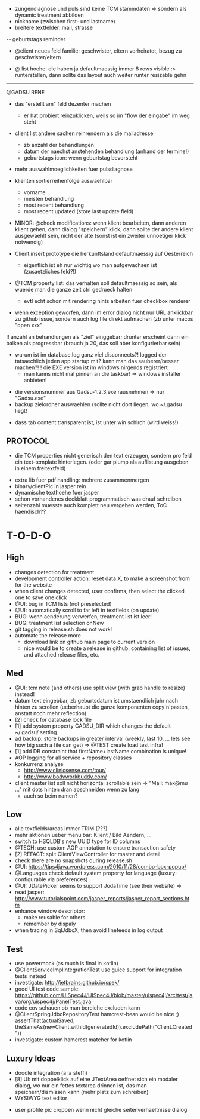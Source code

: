 

- zungendiagnose und puls sind keine TCM stammdaten => sondern als dynamic treatment abbilden
- nickname (zwischen first- und lastname)
- breitere textfelder: mail, strasse

-- geburtstags reminder
- @client neues feld familie: geschwister, eltern verheiratet, bezug zu geschwister/eltern

* @ list hoehe: die haben ja defaultmaessig immer 8 rows visible :> runterstellen, dann sollte das layout auch weiter runter resizable gehn

------------------------------------------------------------

@GADSU RENE

- das "erstellt am" feld dezenter machen
	* er hat probiert reinzuklicken, weils so im "flow der eingabe" im weg steht
- client list andere sachen reinrendern als die mailadresse
	* zb anzahl der behandlungen
	* datum der naechst anstehenden behandlung (anhand der termine!)
	* geburtstags icon: wenn geburtstag bevorsteht
- mehr auswahlmoeglichkeiten fuer pulsdiagnose
- klienten sortierreihenfolge auswaehlbar
	* vorname
	* meisten behandlung
	* most recent behandlung
	* most recent updated (store last update field)
- MINOR: @check modifications: wenn klient bearbeiten, dann anderen klient gehen, dann dialog "speichern" klick, dann sollte der andere klient ausgewaehlt sein, nicht der alte (sonst ist ein zweiter unnoetiger klick notwendig)
- Client.insert prototype die herkunftsland defaultmaessig auf Oesterreich
	* eigentlich ist eh nur wichtig wo man aufgewachsen ist (zusaetzliches feld?!)

- @TCM property list: das verhalten soll defaultmaessig so sein, als wuerde man die ganze zeit ctrl gedrueck halten
	- evtl echt schon mit rendering hints arbeiten fuer checkbox renderer
- wenn exception geworfen, dann im error dialog nicht nur URL anklickbar zu github issue, sondern auch log file direkt aufmachen (zb unter macos "open xxx"

!! anzahl an behandlungen als "ziel" einggebar; drunter erscheint dann ein balken als progressbar (brauch ja 20, das soll aber konfigurierbar sein)

- warum ist im database.log ganz viel disconnects?! logged der tatsaechlich jeden app startup mit? kann man das sauberer/besser machen?!
! die EXE version ist im windows nirgends registriert
	* man kanns nicht mal pinnen an die taskbar!
	=> windows installer anbieten!
* die versionsnummer aus Gadsu-1.2.3.exe rausnehmen => nur "Gadsu.exe"
* backup zielordner auswaehlen (sollte nicht dort liegen, wo ~/.gadsu liegt!
- dass tab content transparent ist, ist unter win schirch (wird weiss!)

PROTOCOL
------------------------------------------------------------
* die TCM properties nicht generisch den text erzeugen, sondern pro feld ein text-template hinterlegen. (oder gar plump als auflistung ausgeben in einem freitextfeld)
- extra lib fuer pdf handling: mehrere zusammenmergen
- binary/clientPic in jasper rein
- dynamische texthoehe fuer jasper
- schon vorhandenes deckblatt programmatisch was drauf schreiben
- seitenzahl muesste auch komplett neu vergeben werden, ToC haendisch??
 
 
T-O-D-O
============================================================

High
------------------------------------------------------------
* changes detection for treatment
* development controller action: reset data X, to make a screenshot from for the website
* when client changes detected, user confirms, then select the clicked one to save one click
* @UI: bug in TCM lists (not preselected)
* @UI: automatically scroll to far left in textfields (on update)
* BUG: wenn aenderung verwerfen, treatment list ist leer!
* BUG: treatment list selection onNew
* git tagging in release.sh does not work!
* automate the release more
  * download link on github main page to current version
  * nice would be to create a release in github, containing list of issues, and attached release files, etc.

Med
------------------------------------------------------------
* @UI: tcm note (and others) use split view (with grab handle to resize) instead!
* datum text eingebbar, zb geburtsdatum ist umstaendlich jahr nach hinten zu scrollen (ueberhaupt die ganze komponenten copy'n'pasten, anstatt noch mehr reflection)
* [2] check for database lock file
* [1] add system property GADSU_DIR which changes the default ~/.gadsu/ setting
* ad backup: store backups in greater interval (weekly, last 10, ... lets see how big such a file can get) => @TEST create load test infra!
* [1] add DB constraint that firstName+lastName combination is unique!
* AOP logging for all service + repository classes
* konkurrenz analyse
  * http://www.clinicsense.com/tour/
  * http://www.bodyworkbuddy.com/
* client master list soll nicht horizontal scrollable sein => "Mail: max@mu ..." mit dots hinten dran abschneiden wenn zu lang
   - auch so beim namen?

Low
------------------------------------------------------------
* alle textfields/areas immer TRIM (???)
* mehr aktionen ueber menu bar: Klient / Bild Aendern, ...
* switch to HSQLDB's new UUID type for ID columns
* @TECH: use custom AOP annotation to ensure transaction safety
* [2] REFACT: split ClientViewController for master and detail
* check there are no snapshots during release.sh
* @UI: https://tips4java.wordpress.com/2010/11/28/combo-box-popup/
* @Languages check default system property for language (luxury: configurable via preferences)
* @UI: JDatePicker seems to support JodaTime (see their website) => 
* read jasper: http://www.tutorialspoint.com/jasper_reports/jasper_report_sections.htm
* enhance window descriptor:
  * make reusable for others
  * remember by dispaly
* when tracing in SqlJdbcX, then avoid linefeeds in log output

Test
------------------------------------------------------------
* use powermock (as much is final in kotlin)
* @ClientServiceImplIntegrationTest use guice support for integration tests instead
* investigate: http://jetbrains.github.io/spek/
* good UI test code sample: https://github.com/UISpec4J/UISpec4J/blob/master/uispec4j/src/test/java/org/uispec4j/PanelTest.java
* code cov schauen ob man bereiche excluden kann
* @ClientSpringJdbcRepositoryTest hamcrest-bean would be nice ;) assertThat(actualSaved, theSameAs(newClient.withId(generatedId)).excludePath("Client.Created"))
* investigate: custom hamcrest matcher for kotlin

Luxury Ideas
------------------------------------------------------------
* doodle integration (a la steffi)
* [8] UI: mit doppelklick auf eine JTextArea oeffnet sich ein modaler dialog, wo nur ein fettes textarea drinnen ist, das man speichern/dismissen kann (mehr platz zum schreiben)
* WYSIWYG text editor
- user profile pic croppen wenn nicht gleiche seitenverhaeltnisse dialog
